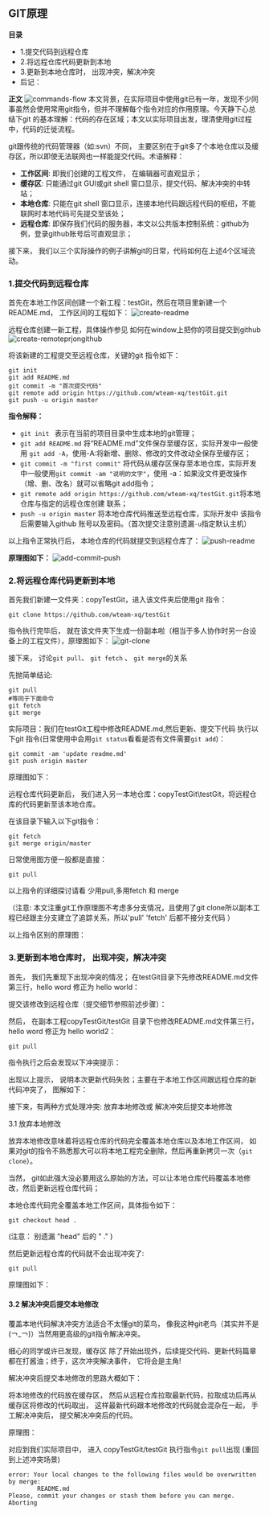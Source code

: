 
## GIT原理

**目录**
 - 1.提交代码到远程仓库
 - 2.将远程仓库代码更新到本地
 - 3.更新到本地仓库时， 出现冲突，解决冲突
 - 后记：

**正文**
![commands-flow](https://github.com/liuyongping99/git-test/blob/master/git/Concepts/images/git-commands-flow.jpg?raw=true)
本文背景，在实际项目中使用git已有一年，发现不少同事虽然会使用常用git指令，但并不理解每个指令对应的作用原理。今天静下心总结下git 的基本理解：代码的存在区域；本文以实际项目出发，理清使用git过程中，代码的迁徙流程。

git跟传统的代码管理器（如:svn）不同， 主要区别在于git多了个本地仓库以及缓存区，所以即使无法联网也一样能提交代码。术语解释：
 - **工作区间**: 即我们创建的工程文件， 在编辑器可直观显示；
 - **缓存区**: 只能通过git GUI或git shell 窗口显示，提交代码、解决冲突的中转站；
 - **本地仓库**: 只能在git shell 窗口显示，连接本地代码跟远程代码的枢纽，不能联网时本地代码可先提交至该处；
 - **远程仓库**: 即保存我们代码的服务器，本文以公共版本控制系统：github为例，登录github账号后可直观显示；

接下来， 我们以三个实际操作的例子讲解git的日常，代码如何在上述4个区域流动。

### 1.提交代码到远程仓库
首先在本地工作区间创建一个新工程：testGit，然后在项目里新建一个README.md， 工作区间的工程如下：
![create-readme](https://github.com/liuyongping99/git-test/blob/master/git/Concepts/images/create-readme.md.jpg?raw=true)

远程仓库创建一新工程，具体操作参见 如何在window上把你的项目提交到github
![create-remoteprjongithub](https://github.com/liuyongping99/git-test/blob/master/git/Concepts/images/create-remoteprjongithub.jpg?raw=true)

将该新建的工程提交至远程仓库，关键的git 指令如下：
~~~
git init
git add README.md
git commit -m "首次提交代码"
git remote add origin https://github.com/wteam-xq/testGit.git
git push -u origin master
~~~

**指令解释：**
 - `git init ` 表示在当前的项目目录中生成本地的git管理；
 - `git add README.md` 将“README.md”文件保存至缓存区，实际开发中一般使用 `git add -A`，使用-A:将新增、删除、修改的文件改动全保存至缓存区；
 - `git commit -m "first commit"` 将代码从缓存区保存至本地仓库，实际开发中一般使用`git commit -am "说明的文字"`，使用 -a：如果没文件更改操作（增、删、改名）就可以省略git add指令；
 - `git remote add origin https://github.com/wteam-xq/testGit.git`将本地仓库与指定的远程仓库创建 联系；
 - `push -u origin master` 将本地仓库代码推送至远程仓库，实际开发中 该指令后需要输入github 账号以及密码。（首次提交注意别遗漏`-u`指定默认主机）

以上指令正常执行后， 本地仓库的代码就提交到远程仓库了：
![push-readme](https://github.com/liuyongping99/git-test/blob/master/git/Concepts/images/git-push-readme.jpg?raw=true)

**原理图如下：**
![add-commit-push](https://github.com/liuyongping99/git-test/blob/master/git/Concepts/images/git-commit-push.jpg?raw=true)

### 2.将远程仓库代码更新到本地
首先我们新建一文件夹：copyTestGit，进入该文件夹后使用git 指令：
~~~
git clone https://github.com/wteam-xq/testGit
~~~
指令执行完毕后， 就在该文件夹下生成一份副本啦（相当于多人协作时另一台设备上的工程文件），原理图如下：
![git-clone](https://github.com/liuyongping99/git-test/blob/master/git/Concepts/images/git-clone.jpg?raw=true)

接下来， 讨论`git pull`、 `git fetch` 、 `git merge`的关系

先抛简单结论:
~~~
git pull
#等同于下面命令
git fetch
git merge
~~~
实际项目：我们在testGit工程中修改README.md,然后更新、提交下代码 执行以下git 指令(日常使用中会用`git status`看看是否有文件需要`git add`)：
~~~
git commit -am 'update readme.md'
git push origin master
~~~

原理图如下：


远程仓库代码更新后， 我们进入另一本地仓库：copyTestGit\testGit，将远程仓库的代码更新至该本地仓库。

在该目录下输入以下git指令：
~~~
git fetch 
git merge origin/master
~~~

日常使用图方便一般都是直接：
~~~
git pull
~~~

以上指令的详细探讨请看 少用pull,多用fetch 和 merge

（注意: 本文注重git工作原理图不考虑多分支情况，且使用了git clone所以副本工程已经跟主分支建立了追踪关系，所以'pull' 'fetch' 后都不接分支代码 ）

以上指令区别的原理图：


### 3.更新到本地仓库时， 出现冲突，解决冲突
首先， 我们先重现下出现冲突的情况； 在testGit目录下先修改README.md文件第三行，hello word 修正为 hello world：

提交该修改到远程仓库（提交细节参照前述步骤）：


然后， 在副本工程copyTestGit/testGit 目录下也修改README.md文件第三行，hello word 修正为 hello world2：
~~~
git pull
~~~
指令执行之后会发现以下冲突提示：

出现以上提示， 说明本次更新代码失败；主要在于本地工作区间跟远程仓库的新代码冲突了， 图解如下：

接下来，有两种方式处理冲突: 放弃本地修改或 解决冲突后提交本地修改

3.1 放弃本地修改

放弃本地修改意味着将远程仓库的代码完全覆盖本地仓库以及本地工作区间， 如果对git的指令不熟悉那大可以将本地工程完全删除，然后再重新拷贝一次（`git clone`）。

当然， git如此强大没必要用这么原始的方法，可以让本地仓库代码覆盖本地修改，然后更新远程仓库代码； 

本地仓库代码完全覆盖本地工作区间，具体指令如下：
~~~
git checkout head .
~~~

(注意： 别遗漏 "head" 后的 " ." )

然后更新远程仓库的代码就不会出现冲突了:

~~~
git pull
~~~
原理图如下：


#### 3.2 解决冲突后提交本地修改

覆盖本地代码解决冲突方法适合不太懂git的菜鸟， 像我这种git老鸟（其实并不是(￢_￢)）当然用更高级的git指令解决冲突。

细心的同学或许已发现，缓存区 除了开始出现外，后续提交代码、更新代码篇章都在打酱油；终于，这次冲突解决事件， 它将会是主角!

解决冲突后提交本地修改的思路大概如下：

将本地修改的代码放在缓存区， 然后从远程仓库拉取最新代码，拉取成功后再从缓存区将修改的代码取出， 这样最新代码跟本地修改的代码就会混杂在一起， 手工解决冲突后， 提交解决冲突后的代码。

原理图：

对应到我们实际项目中， 进入 copyTestGit/testGit 执行指令`git pull`出现 (重回到上述冲突场景)

~~~
error: Your local changes to the following files would be overwritten by merge:
        README.md
Please, commit your changes or stash them before you can merge.
Aborting
~~~

